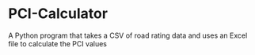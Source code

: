 # PCI-Calculator
A Python program that takes a CSV of road rating data and uses an Excel file to calculate the PCI values
